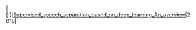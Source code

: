 
|[·]|[Supervised_speech_separation_based_on_deep_learning_An_overview](https://github.com/ffxz/PaperNotes/blob/master/paper_list/Supervised_speech_separation_based_on_deep_learning_An_overview.md)|2018|